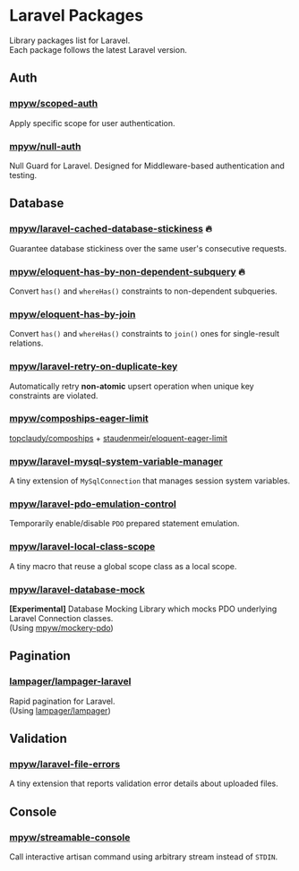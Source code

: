 # Laravel Packages

Library packages list for Laravel.  
Each package follows the latest Laravel version.

## Auth

### [mpyw/scoped-auth](https://github.com/mpyw/scoped-auth)

Apply specific scope for user authentication.

### [mpyw/null-auth](https://github.com/mpyw/null-auth)

Null Guard for Laravel. Designed for Middleware-based authentication and testing.

## Database

### [mpyw/laravel-cached-database-stickiness](https://github.com/mpyw/laravel-cached-database-stickiness) :fire:

Guarantee database stickiness over the same user's consecutive requests.

### [mpyw/eloquent-has-by-non-dependent-subquery](https://github.com/mpyw/eloquent-has-by-non-dependent-subquery) :fire:

Convert `has()` and `whereHas()` constraints to non-dependent subqueries.

### [mpyw/eloquent-has-by-join](https://github.com/mpyw/eloquent-has-by-join)

Convert `has()` and `whereHas()` constraints to `join()` ones for single-result relations.

### [mpyw/laravel-retry-on-duplicate-key](https://github.com/mpyw/laravel-retry-on-duplicate-key)

Automatically retry **non-atomic** upsert operation when unique key constraints are violated.

### [mpyw/compoships-eager-limit](https://github.com/mpyw/compoships-eager-limit)

[topclaudy/compoships](https://github.com/topclaudy/compoships) + [staudenmeir/eloquent-eager-limit](https://github.com/staudenmeir/eloquent-eager-limit)

### [mpyw/laravel-mysql-system-variable-manager](https://github.com/mpyw/laravel-mysql-system-variable-manager)

A tiny extension of `MySqlConnection` that manages session system variables.

### [mpyw/laravel-pdo-emulation-control](https://github.com/mpyw/laravel-pdo-emulation-control)

Temporarily enable/disable `PDO` prepared statement emulation.

### [mpyw/laravel-local-class-scope](https://github.com/mpyw/laravel-local-class-scope)

A tiny macro that reuse a global scope class as a local scope.

### [mpyw/laravel-database-mock](https://github.com/mpyw/laravel-database-mock)

**[Experimental]** Database Mocking Library which mocks PDO underlying Laravel Connection classes.  
(Using [mpyw/mockery-pdo](https://github.com/mpyw/mockery-pdo))

## Pagination

### [lampager/lampager-laravel](https://github.com/lampager/lampager-laravel)

Rapid pagination for Laravel.  
(Using [lampager/lampager](https://github.com/lampager/lampager))

## Validation

### [mpyw/laravel-file-errors](https://github.com/mpyw/laravel-file-errors)

A tiny extension that reports validation error details about uploaded files.

## Console

### [mpyw/streamable-console](https://github.com/mpyw/streamable-console)

Call interactive artisan command using arbitrary stream instead of `STDIN`.
